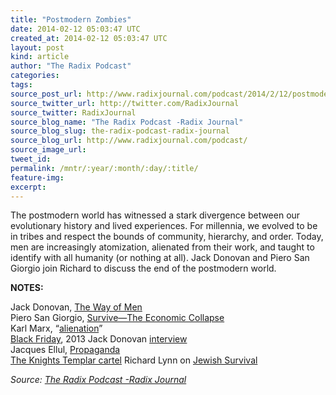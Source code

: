 ```yaml
---
title: "Postmodern Zombies"
date: 2014-02-12 05:03:47 UTC
created_at: 2014-02-12 05:03:47 UTC
layout: post
kind: article
author: "The Radix Podcast"
categories: 
tags: 
source_post_url: http://www.radixjournal.com/podcast/2014/2/12/postmodern-zombies
source_twitter_url: http://twitter.com/RadixJournal
source_twitter: RadixJournal
source_blog_name: "The Radix Podcast -Radix Journal"
source_blog_slug: the-radix-podcast-radix-journal
source_blog_url: http://www.radixjournal.com/podcast/
source_image_url: 
tweet_id:
permalink: /mntr/:year/:month/:day/:title/
feature-img: 
excerpt:
---
```

<p>The postmodern world has witnessed a stark divergence between our evolutionary history and lived experiences. For millennia, we evolved to be in tribes and respect the bounds of community, hierarchy, and order. Today, men are increasingly atomization, alienated from their work, and taught to identify with all humanity (or nothing at all).  Jack Donovan and Piero San Giorgio join Richard to discuss the end of the postmodern world.    </p>

<p><strong>NOTES:</strong></p>

<p>Jack Donovan, <a href="http://www.amazon.com/gp/product/B007O0Y1ZE/ref=as_li_ss_tl?ie=UTF8&amp;camp=1789&amp;creative=390957&amp;creativeASIN=B007O0Y1ZE&amp;linkCode=as2&amp;tag=washisummipub-20">The Way of Men</a> <br>
Piero San Giorgio, <a href="http://www.amazon.com/gp/product/B00HS7D8Q6/ref=as_li_ss_tl?ie=UTF8&amp;camp=1789&amp;creative=390957&amp;creativeASIN=B00HS7D8Q6&amp;linkCode=as2&amp;tag=washisummipub-20">Survive—The Economic Collapse</a> <br>
Karl Marx, “<a href="http://en.wikipedia.org/wiki/Marx's_theory_of_alienation">alienation</a>” <br>
<a href="http://www.youtube.com/watch?v=dFFqUdToBGc">Black Friday</a>, 2013
Jack Donovan <a href="http://www.jack-donovan.com/axis/2014/02/interview-sarastus-english-transcript/">interview</a> <br>
Jacques Ellul, <a href="http://www.amazon.com/gp/product/0394718747/ref=as_li_ss_tl?ie=UTF8&amp;camp=1789&amp;creative=390957&amp;creativeASIN=0394718747&amp;linkCode=as2&amp;tag=washisummipub-20">Propaganda</a> <br>
<a href="http://en.wikipedia.org/wiki/Knights_Templar_Cartel">The Knights Templar cartel</a>
Richard Lynn on <a href="http://www.amazon.com/gp/product/B0071Q8DDM/ref=as_li_ss_tl?ie=UTF8&amp;camp=1789&amp;creative=390957&amp;creativeASIN=B0071Q8DDM&amp;linkCode=as2&amp;tag=washisummipub-20">Jewish Survival</a>  </p><div class="">
    <i>Source: <a href="http://www.radixjournal.com/podcast/">The Radix Podcast -Radix Journal</a></i>
</div>
